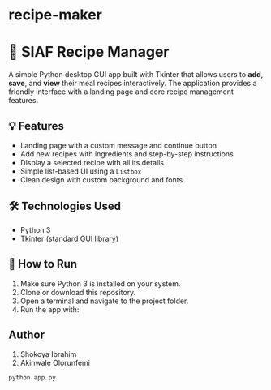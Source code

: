 # recipe-maker

# 🥘 SIAF Recipe Manager

A simple Python desktop GUI app built with Tkinter that allows users to **add**, **save**, and **view** their meal recipes interactively. The application provides a friendly interface with a landing page and core recipe management features.

## 💡 Features

- Landing page with a custom message and continue button
- Add new recipes with ingredients and step-by-step instructions
- Display a selected recipe with all its details
- Simple list-based UI using a `Listbox`
- Clean design with custom background and fonts

## 🛠️ Technologies Used

- Python 3
- Tkinter (standard GUI library)


## 🚀 How to Run

1. Make sure Python 3 is installed on your system.
2. Clone or download this repository.
3. Open a terminal and navigate to the project folder.
4. Run the app with:

## Author
1. Shokoya Ibrahim
2. Akinwale Olorunfemi

```bash
python app.py

